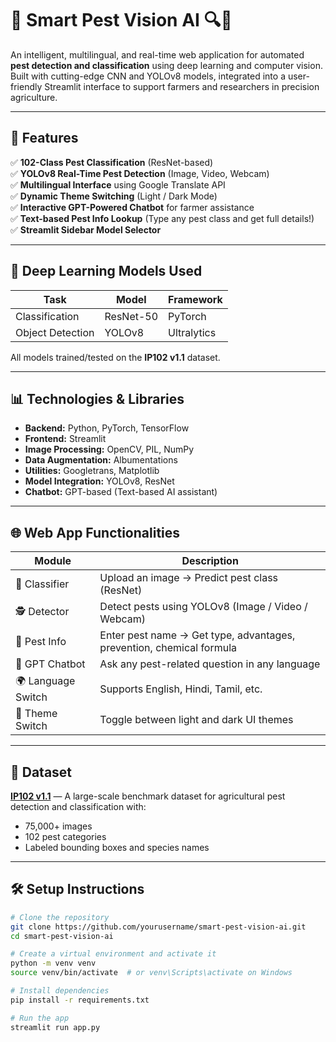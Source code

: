 # 🌾 Smart Pest Vision AI 🔍🐛

An intelligent, multilingual, and real-time web application for automated **pest detection and classification** using deep learning and computer vision. Built with cutting-edge CNN and YOLOv8 models, integrated into a user-friendly Streamlit interface to support farmers and researchers in precision agriculture.

---

## 🚀 Features

✅ **102-Class Pest Classification** (ResNet-based)  
✅ **YOLOv8 Real-Time Pest Detection** (Image, Video, Webcam)  
✅ **Multilingual Interface** using Google Translate API  
✅ **Dynamic Theme Switching** (Light / Dark Mode)  
✅ **Interactive GPT-Powered Chatbot** for farmer assistance  
✅ **Text-based Pest Info Lookup** (Type any pest class and get full details!)  
✅ **Streamlit Sidebar Model Selector**

---

## 🧠 Deep Learning Models Used

| Task               | Model       | Framework  |
|--------------------|-------------|------------|
| Classification     | ResNet-50   | PyTorch    |
| Object Detection   | YOLOv8      | Ultralytics|

All models trained/tested on the **IP102 v1.1** dataset.

---

## 📊 Technologies & Libraries

- **Backend:** Python, PyTorch, TensorFlow  
- **Frontend:** Streamlit  
- **Image Processing:** OpenCV, PIL, NumPy  
- **Data Augmentation:** Albumentations  
- **Utilities:** Googletrans, Matplotlib  
- **Model Integration:** YOLOv8, ResNet  
- **Chatbot:** GPT-based (Text-based AI assistant)

---

## 🌐 Web App Functionalities

| Module            | Description |
|------------------|-------------|
| 🐞 Classifier     | Upload an image → Predict pest class (ResNet) |
| 🕵️ Detector       | Detect pests using YOLOv8 (Image / Video / Webcam) |
| 📖 Pest Info      | Enter pest name → Get type, advantages, prevention, chemical formula |
| 🤖 GPT Chatbot    | Ask any pest-related question in any language |
| 🌍 Language Switch | Supports English, Hindi, Tamil, etc. |
| 🎨 Theme Switch   | Toggle between light and dark UI themes |

---

## 📁 Dataset

**[IP102 v1.1](https://github.com/xieziyu/IP102)** — A large-scale benchmark dataset for agricultural pest detection and classification with:
- 75,000+ images
- 102 pest categories
- Labeled bounding boxes and species names

---

## 🛠️ Setup Instructions

```bash
# Clone the repository
git clone https://github.com/yourusername/smart-pest-vision-ai.git
cd smart-pest-vision-ai

# Create a virtual environment and activate it
python -m venv venv
source venv/bin/activate  # or venv\Scripts\activate on Windows

# Install dependencies
pip install -r requirements.txt

# Run the app
streamlit run app.py

